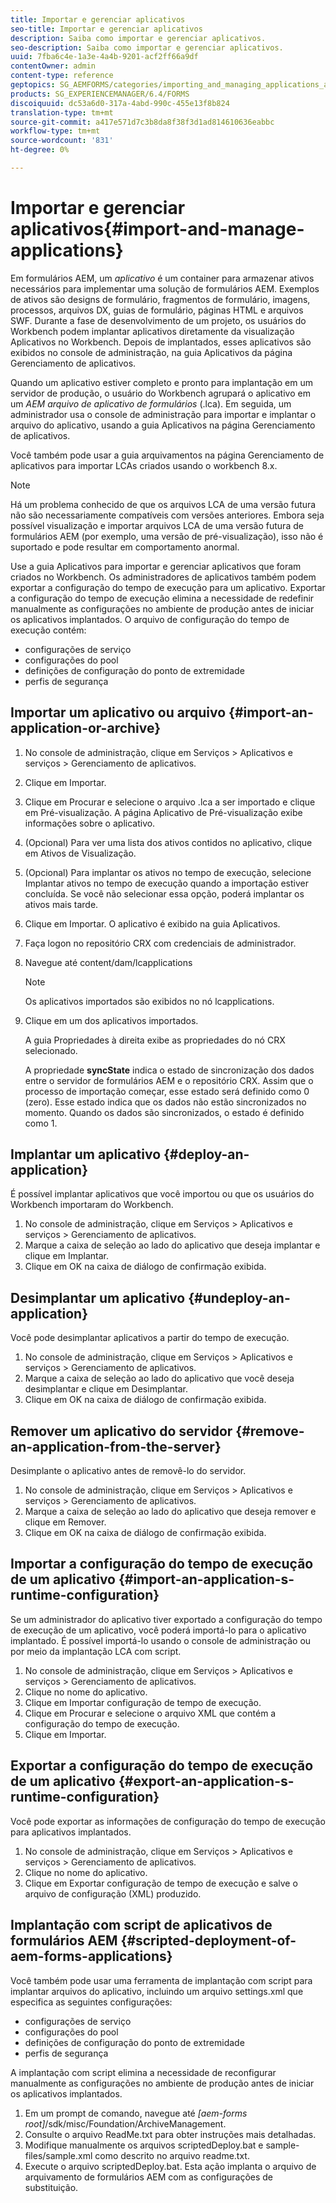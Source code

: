 ```yaml
---
title: Importar e gerenciar aplicativos
seo-title: Importar e gerenciar aplicativos
description: Saiba como importar e gerenciar aplicativos.
seo-description: Saiba como importar e gerenciar aplicativos.
uuid: 7fba6c4e-1a3e-4a4b-9201-acf2ff66a9df
contentOwner: admin
content-type: reference
geptopics: SG_AEMFORMS/categories/importing_and_managing_applications_and_archives
products: SG_EXPERIENCEMANAGER/6.4/FORMS
discoiquuid: dc53a6d0-317a-4abd-990c-455e13f8b824
translation-type: tm+mt
source-git-commit: a417e571d7c3b8da8f38f3d1ad814610636eabbc
workflow-type: tm+mt
source-wordcount: '831'
ht-degree: 0%

---
```



# Importar e gerenciar aplicativos{#import-and-manage-applications}

Em formulários AEM, um *aplicativo* é um container para armazenar ativos necessários para implementar uma solução de formulários AEM. Exemplos de ativos são designs de formulário, fragmentos de formulário, imagens, processos, arquivos DX, guias de formulário, páginas HTML e arquivos SWF. Durante a fase de desenvolvimento de um projeto, os usuários do Workbench podem implantar aplicativos diretamente da visualização Aplicativos no Workbench. Depois de implantados, esses aplicativos são exibidos no console de administração, na guia Aplicativos da página Gerenciamento de aplicativos.

Quando um aplicativo estiver completo e pronto para implantação em um servidor de produção, o usuário do Workbench agrupará o aplicativo em um *AEM arquivo de aplicativo de formulários* (.lca). Em seguida, um administrador usa o console de administração para importar e implantar o arquivo do aplicativo, usando a guia Aplicativos na página Gerenciamento de aplicativos.

Você também pode usar a guia arquivamentos na página Gerenciamento de aplicativos para importar LCAs criados usando o workbench 8.x.

>[!NOTE]
>
>Há um problema conhecido de que os arquivos LCA de uma versão futura não são necessariamente compatíveis com versões anteriores. Embora seja possível visualização e importar arquivos LCA de uma versão futura de formulários AEM (por exemplo, uma versão de pré-visualização), isso não é suportado e pode resultar em comportamento anormal.

Use a guia Aplicativos para importar e gerenciar aplicativos que foram criados no Workbench. Os administradores de aplicativos também podem exportar a configuração do tempo de execução para um aplicativo. Exportar a configuração do tempo de execução elimina a necessidade de redefinir manualmente as configurações no ambiente de produção antes de iniciar os aplicativos implantados. O arquivo de configuração do tempo de execução contém:

* configurações de serviço
* configurações do pool
* definições de configuração do ponto de extremidade
* perfis de segurança

## Importar um aplicativo ou arquivo {#import-an-application-or-archive}

1. No console de administração, clique em Serviços > Aplicativos e serviços > Gerenciamento de aplicativos.
1. Clique em Importar.
1. Clique em Procurar e selecione o arquivo .lca a ser importado e clique em Pré-visualização. A página Aplicativo de Pré-visualização exibe informações sobre o aplicativo.
1. (Opcional) Para ver uma lista dos ativos contidos no aplicativo, clique em Ativos de Visualização.
1. (Opcional) Para implantar os ativos no tempo de execução, selecione Implantar ativos no tempo de execução quando a importação estiver concluída. Se você não selecionar essa opção, poderá implantar os ativos mais tarde.
1. Clique em Importar. O aplicativo é exibido na guia Aplicativos.
1. Faça logon no repositório CRX com credenciais de administrador.
1. Navegue até content/dam/lcapplications

   >[!NOTE]
   >
   >Os aplicativos importados são exibidos no nó lcapplications.

1. Clique em um dos aplicativos importados.

   A guia Propriedades à direita exibe as propriedades do nó CRX selecionado.

   A propriedade **syncState** indica o estado de sincronização dos dados entre o servidor de formulários AEM e o repositório CRX. Assim que o processo de importação começar, esse estado será definido como 0 (zero). Esse estado indica que os dados não estão sincronizados no momento. Quando os dados são sincronizados, o estado é definido como 1.

## Implantar um aplicativo {#deploy-an-application}

É possível implantar aplicativos que você importou ou que os usuários do Workbench importaram do Workbench.

1. No console de administração, clique em Serviços > Aplicativos e serviços > Gerenciamento de aplicativos.
1. Marque a caixa de seleção ao lado do aplicativo que deseja implantar e clique em Implantar.
1. Clique em OK na caixa de diálogo de confirmação exibida.

## Desimplantar um aplicativo {#undeploy-an-application}

Você pode desimplantar aplicativos a partir do tempo de execução.

1. No console de administração, clique em Serviços > Aplicativos e serviços > Gerenciamento de aplicativos.
1. Marque a caixa de seleção ao lado do aplicativo que você deseja desimplantar e clique em Desimplantar.
1. Clique em OK na caixa de diálogo de confirmação exibida.

## Remover um aplicativo do servidor {#remove-an-application-from-the-server}

Desimplante o aplicativo antes de removê-lo do servidor.

1. No console de administração, clique em Serviços > Aplicativos e serviços > Gerenciamento de aplicativos.
1. Marque a caixa de seleção ao lado do aplicativo que deseja remover e clique em Remover.
1. Clique em OK na caixa de diálogo de confirmação exibida.

## Importar a configuração do tempo de execução de um aplicativo {#import-an-application-s-runtime-configuration}

Se um administrador do aplicativo tiver exportado a configuração do tempo de execução de um aplicativo, você poderá importá-lo para o aplicativo implantado. É possível importá-lo usando o console de administração ou por meio da implantação LCA com script.

1. No console de administração, clique em Serviços > Aplicativos e serviços > Gerenciamento de aplicativos.
1. Clique no nome do aplicativo.
1. Clique em Importar configuração de tempo de execução.
1. Clique em Procurar e selecione o arquivo XML que contém a configuração do tempo de execução.
1. Clique em Importar.

## Exportar a configuração do tempo de execução de um aplicativo {#export-an-application-s-runtime-configuration}

Você pode exportar as informações de configuração do tempo de execução para aplicativos implantados.

1. No console de administração, clique em Serviços > Aplicativos e serviços > Gerenciamento de aplicativos.
1. Clique no nome do aplicativo.
1. Clique em Exportar configuração de tempo de execução e salve o arquivo de configuração (XML) produzido.

## Implantação com script de aplicativos de formulários AEM {#scripted-deployment-of-aem-forms-applications}

Você também pode usar uma ferramenta de implantação com script para implantar arquivos do aplicativo, incluindo um arquivo settings.xml que especifica as seguintes configurações:

* configurações de serviço
* configurações do pool
* definições de configuração do ponto de extremidade
* perfis de segurança

A implantação com script elimina a necessidade de reconfigurar manualmente as configurações no ambiente de produção antes de iniciar os aplicativos implantados.

1. Em um prompt de comando, navegue até *[aem-forms root]*/sdk/misc/Foundation/ArchiveManagement.
1. Consulte o arquivo ReadMe.txt para obter instruções mais detalhadas.
1. Modifique manualmente os arquivos scriptedDeploy.bat e sample-files/sample.xml como descrito no arquivo readme.txt.
1. Execute o arquivo scriptedDeploy.bat. Esta ação implanta o arquivo de arquivamento de formulários AEM com as configurações de substituição.

